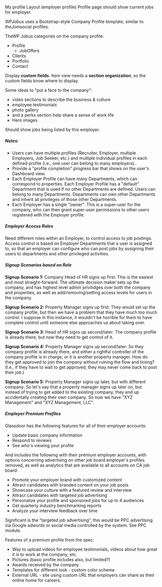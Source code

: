 My profile Layout (employer profile) Profile page should show current jobs for employer.

WPJobus uses a Bootstrap-style Company Profile template, similar to theJomsocial profiles.

TheWP Jobus categories on the company profile:

- Profile
  - JobOffers
- Clients
- Portfolio
- Contact

Display **custom fields**. Item view needs a **section organization**, so the custom fields know where to display.

Some ideas to "put a face to the company":

- video sections to describe the business & culture
- employee testimonials
- photo gallery
- and a perks section help share a sense of work life
- Hero images

Should show jobs being listed by this employer.

##### Notes:

- Users can have multiple profiles (Recruiter, Employer, multiple Employers, Job Seeker, etc.) and multiple individual profiles in each defined profile (i.e., one user can belong to many employers)..
- Provide a "profile completion" progress bar that shows on the user's Dashboard view.
- Each Employer Profile can have many Departments, which can correspond to properties. Each Employer Profile has a "default" Department that is used if no other Departments are defined. Users can belong to many Departments. Departments can own other Departments and inherit all privileges of those other Departments.
- Each Employer has a single "owner". This is a super-user for the company, who can then grant super-user permissions to other users registered with the Employer profile.

##### Employer Access Roles

Need different roles within an Employer, to control access to job postings. Access control is based on Employer Departments that a user is assigned to, so that an employer can configure who can post jobs by assigning their users to departments and other privileged activities.

##### Signup Scenarios based on Role

**Signup Scenario 1:**  Company Head of HR signs up first:  This is the easiest and most straight-forward.  The ultimate decision maker sets up the company, and has highest level admin privilidges over both the company and properties, as well as add/removing/setting access levels for users in the company.

**Signup Scenario 2:**  Property Manager signs up first:  They would set up the company profile, but then we have a problem that they have much too much control.  I suppose in this instance, it wouldn't be horrible for them to have complete control until someone else approaches us about taking over.  

**Signup Scenario 3:**  Head of HR signs up second/later:  The company profile is already there, but now they need to get control of it.  

**Signup Scenario 4:**  Property Manager signs up second/later:  So they company profile is already there, and either a rightful controller of the company profile is in charge, or it is another property manager.  How do they get approved to join the company without ruining the flow and timing?  (I.e., if they have to wait to get approved, they may never come back to post their job.)

**Signup Scenario 5:**  Property Manager signs up later, but with different company:  So let's say that a property manager signs up later on, but instead of trying to get added to the existing company, they end up accidentally creating their own company.  So now we have "XYZ Management" and "XYZ Management, LLC". 

##### Employer Premium Profiles

Glassdoor has the following features for all of their employer accounts:

- Update basic company information
- Respond to reviews
- See who's viewing your profile

And includes the following with their premium employer accounts, with options concerning advertising on other job board employer's profiles removed, as well as analytics that are available to all accounts on CA job board:

- Promote your employer brand with customized content
- Attract candidates with branded content on your job posts
- Showcase your culture with a featured review and interview
- Attract candidates with targeted job advertising
- Personalize your profile and sponsored jobs for up to 4 audiences
- Get quarterly industry benchmarking reports
- Analyze your interview feedback over time

Significant is the "targeted job advertising", this would be PPC advertising via Google adwords or social media controlled by the system. See PPC module.

Features of a premium profile from the spec:

- Way to upload videos for employee testimonials, videos about how great it is to work at the company, etc.
- Pictures (basic profile includes also, but limited?)
- Awards received by the company
- Templates for different look - custom color scheme
- External URL - site using custom URL that employers can share as their online home for careers.